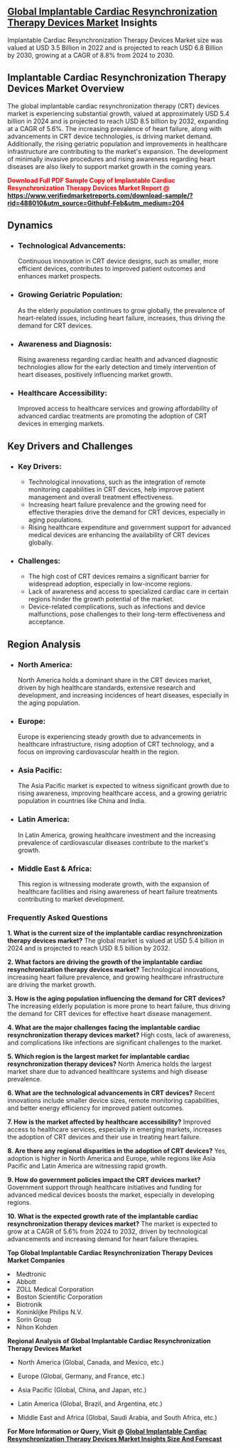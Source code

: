 <h2><a href="https://www.verifiedmarketreports.com/download-sample/?rid=488010&amp;utm_source=Githubf&amp;utm_medium=204" target="_blank">Global Implantable Cardiac Resynchronization Therapy Devices Market</a> Insights</h2><p>Implantable Cardiac Resynchronization Therapy Devices Market size was valued at USD 3.5 Billion in 2022 and is projected to reach USD 6.8 Billion by 2030, growing at a CAGR of 8.8% from 2024 to 2030.</p><p> <h2>Implantable Cardiac Resynchronization Therapy Devices Market Overview</h2> <p>The global implantable cardiac resynchronization therapy (CRT) devices market is experiencing substantial growth, valued at approximately USD 5.4 billion in 2024 and is projected to reach USD 8.5 billion by 2032, expanding at a CAGR of 5.6%. The increasing prevalence of heart failure, along with advancements in CRT device technologies, is driving market demand. Additionally, the rising geriatric population and improvements in healthcare infrastructure are contributing to the market's expansion. The development of minimally invasive procedures and rising awareness regarding heart diseases are also likely to support market growth in the coming years.</p> <p><b><p><span class=""><span style="color: #ff0000;"><strong>Download Full PDF Sample Copy of Implantable Cardiac Resynchronization Therapy Devices Market Report</strong> @ </span><a href="https://www.verifiedmarketreports.com/download-sample/?rid=488010&amp;utm_source=Githubf-Feb&amp;utm_medium=204" target="_blank">https://www.verifiedmarketreports.com/download-sample/?rid=488010&amp;utm_source=Githubf-Feb&amp;utm_medium=204</a></span></p></b></p> <h2>Dynamics</h2> <ul> <li><h3>Technological Advancements:</h3> Continuous innovation in CRT device designs, such as smaller, more efficient devices, contributes to improved patient outcomes and enhances market prospects.</li> <li><h3>Growing Geriatric Population:</h3> As the elderly population continues to grow globally, the prevalence of heart-related issues, including heart failure, increases, thus driving the demand for CRT devices.</li> <li><h3>Awareness and Diagnosis:</h3> Rising awareness regarding cardiac health and advanced diagnostic technologies allow for the early detection and timely intervention of heart diseases, positively influencing market growth.</li> <li><h3>Healthcare Accessibility:</h3> Improved access to healthcare services and growing affordability of advanced cardiac treatments are promoting the adoption of CRT devices in emerging markets.</li> </ul> <h2>Key Drivers and Challenges</h2> <ul> <li><h3>Key Drivers:</h3> <ul> <li>Technological innovations, such as the integration of remote monitoring capabilities in CRT devices, help improve patient management and overall treatment effectiveness.</li> <li>Increasing heart failure prevalence and the growing need for effective therapies drive the demand for CRT devices, especially in aging populations.</li> <li>Rising healthcare expenditure and government support for advanced medical devices are enhancing the availability of CRT devices globally.</li> </ul> </li> <li><h3>Challenges:</h3> <ul> <li>The high cost of CRT devices remains a significant barrier for widespread adoption, especially in low-income regions.</li> <li>Lack of awareness and access to specialized cardiac care in certain regions hinder the growth potential of the market.</li> <li>Device-related complications, such as infections and device malfunctions, pose challenges to their long-term effectiveness and acceptance.</li> </ul> </li> </ul> <h2>Region Analysis</h2> <ul> <li><h3>North America:</h3> North America holds a dominant share in the CRT devices market, driven by high healthcare standards, extensive research and development, and increasing incidences of heart diseases, especially in the aging population.</li> <li><h3>Europe:</h3> Europe is experiencing steady growth due to advancements in healthcare infrastructure, rising adoption of CRT technology, and a focus on improving cardiovascular health in the region.</li> <li><h3>Asia Pacific:</h3> The Asia Pacific market is expected to witness significant growth due to rising awareness, improving healthcare access, and a growing geriatric population in countries like China and India.</li> <li><h3>Latin America:</h3> In Latin America, growing healthcare investment and the increasing prevalence of cardiovascular diseases contribute to the market's growth.</li> <li><h3>Middle East & Africa:</h3> This region is witnessing moderate growth, with the expansion of healthcare facilities and rising awareness of heart failure treatments contributing to market development.</li> </ul> <h3>Frequently Asked Questions</h3> <p><b>1. What is the current size of the implantable cardiac resynchronization therapy devices market?</b> The global market is valued at USD 5.4 billion in 2024 and is projected to reach USD 8.5 billion by 2032.</p> <p><b>2. What factors are driving the growth of the implantable cardiac resynchronization therapy devices market?</b> Technological innovations, increasing heart failure prevalence, and growing healthcare infrastructure are driving the market growth.</p> <p><b>3. How is the aging population influencing the demand for CRT devices?</b> The increasing elderly population is more prone to heart failure, thus driving the demand for CRT devices for effective heart disease management.</p> <p><b>4. What are the major challenges facing the implantable cardiac resynchronization therapy devices market?</b> High costs, lack of awareness, and complications like infections are significant challenges to the market.</p> <p><b>5. Which region is the largest market for implantable cardiac resynchronization therapy devices?</b> North America holds the largest market share due to advanced healthcare systems and high disease prevalence.</p> <p><b>6. What are the technological advancements in CRT devices?</b> Recent innovations include smaller device sizes, remote monitoring capabilities, and better energy efficiency for improved patient outcomes.</p> <p><b>7. How is the market affected by healthcare accessibility?</b> Improved access to healthcare services, especially in emerging markets, increases the adoption of CRT devices and their use in treating heart failure.</p> <p><b>8. Are there any regional disparities in the adoption of CRT devices?</b> Yes, adoption is higher in North America and Europe, while regions like Asia Pacific and Latin America are witnessing rapid growth.</p> <p><b>9. How do government policies impact the CRT devices market?</b> Government support through healthcare initiatives and funding for advanced medical devices boosts the market, especially in developing regions.</p> <p><b>10. What is the expected growth rate of the implantable cardiac resynchronization therapy devices market?</b> The market is expected to grow at a CAGR of 5.6% from 2024 to 2032, driven by technological advancements and increasing demand for heart failure therapies.</p> </p><p><strong>Top Global Implantable Cardiac Resynchronization Therapy Devices Market Companies</strong></p><div data-test-id=""><p><li>Medtronic</li><li> Abbott</li><li> ZOLL Medical Corporation</li><li> Boston Scientific Corporation</li><li> Biotronik</li><li> Koninklijke Philips N.V.</li><li> Sorin Group</li><li> Nihon Kohden</li></p><div><strong>Regional Analysis of&nbsp;Global Implantable Cardiac Resynchronization Therapy Devices Market</strong></div><ul><li dir="ltr"><p dir="ltr">North America&nbsp;(Global, Canada, and Mexico, etc.)</p></li><li dir="ltr"><p dir="ltr">Europe (Global, Germany, and France, etc.)</p></li><li dir="ltr"><p dir="ltr">Asia Pacific&nbsp;(Global, China, and Japan, etc.)</p></li><li dir="ltr"><p dir="ltr">Latin America&nbsp;(Global, Brazil, and Argentina, etc.)</p></li><li dir="ltr">Middle East and Africa&nbsp;(Global, Saudi Arabia, and South Africa, etc.)</li></ul><p><strong>For More Information or Query, Visit @&nbsp;</strong><strong><a href="https://www.verifiedmarketreports.com/product/implantable-cardiac-resynchronization-therapy-devices-market/?utm_source=Githubf&amp;utm_medium=204" target="_blank">Global Implantable Cardiac Resynchronization Therapy Devices Market Insights Size And Forecast</a></strong></p></div>
